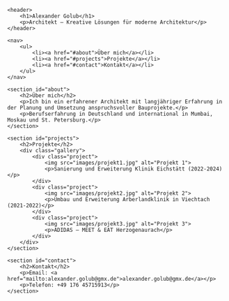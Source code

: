 <!DOCTYPE html>
<html lang="de">
<head>
    <meta charset="UTF-8">
    <meta name="viewport" content="width=device-width, initial-scale=1.0">
    <title>Alexander Golub – Portfolio</title>
    <link rel="stylesheet" href="style.css">
</head>
<body>

    <header>
        <h1>Alexander Golub</h1>
        <p>Architekt – Kreative Lösungen für moderne Architektur</p>
    </header>

    <nav>
        <ul>
            <li><a href="#about">Über mich</a></li>
            <li><a href="#projects">Projekte</a></li>
            <li><a href="#contact">Kontakt</a></li>
        </ul>
    </nav>

    <section id="about">
        <h2>Über mich</h2>
        <p>Ich bin ein erfahrener Architekt mit langjähriger Erfahrung in der Planung und Umsetzung anspruchsvoller Bauprojekte.</p>
        <p>Berufserfahrung in Deutschland und international in Mumbai, Moskau und St. Petersburg.</p>
    </section>

    <section id="projects">
        <h2>Projekte</h2>
        <div class="gallery">
            <div class="project">
                <img src="images/projekt1.jpg" alt="Projekt 1">
                <p>Sanierung und Erweiterung Klinik Eichstätt (2022-2024)</p>
            </div>
            <div class="project">
                <img src="images/projekt2.jpg" alt="Projekt 2">
                <p>Umbau und Erweiterung Arberlandklinik in Viechtach (2021-2022)</p>
            </div>
            <div class="project">
                <img src="images/projekt3.jpg" alt="Projekt 3">
                <p>ADIDAS – MEET & EAT Herzogenaurach</p>
            </div>
        </div>
    </section>

    <section id="contact">
        <h2>Kontakt</h2>
        <p>Email: <a href="mailto:alexander.golub@gmx.de">alexander.golub@gmx.de</a></p>
        <p>Telefon: +49 176 45715913</p>
    </section>

</body>
</html>

